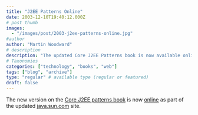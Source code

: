 ```yaml
---
title: "J2EE Patterns Online"
date: 2003-12-10T19:40:12.000Z
# post thumb
images:
  - "/images/post/2003-j2ee-patterns-online.jpg"
#author
author: "Martin Woodward"
# description
description: "The updated Core J2EE Patterns book is now available online at java.sun.com, showcasing essential design patterns for Java developers."
# Taxonomies
categories: ["technology", "books", "web"]
tags: ["blog", "archive"]
type: "regular" # available type (regular or featured)
draft: false
---
```

The new version on the [Core J2EE patterns book](http://www.amazon.co.uk/exec/obidos/ASIN/0131422464/woodwardwebcom) is now [online](http://java.sun.com/blueprints/corej2eepatterns/index.html) as part of the updated [java.sun.com](http://java.sun.com) site.